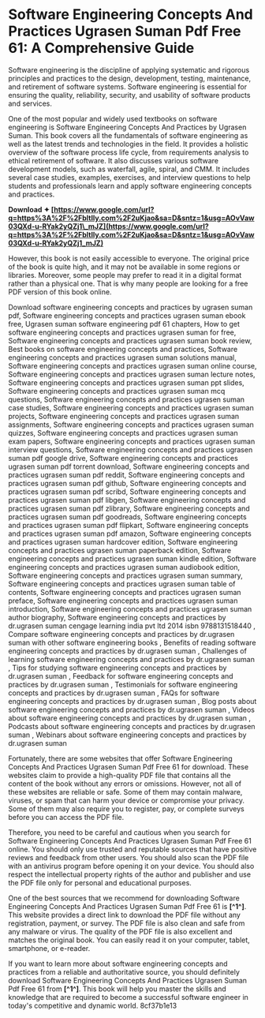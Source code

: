 
 
# Software Engineering Concepts And Practices Ugrasen Suman Pdf Free 61: A Comprehensive Guide
  
Software engineering is the discipline of applying systematic and rigorous principles and practices to the design, development, testing, maintenance, and retirement of software systems. Software engineering is essential for ensuring the quality, reliability, security, and usability of software products and services.
  
One of the most popular and widely used textbooks on software engineering is Software Engineering Concepts And Practices by Ugrasen Suman. This book covers all the fundamentals of software engineering as well as the latest trends and technologies in the field. It provides a holistic overview of the software process life cycle, from requirements analysis to ethical retirement of software. It also discusses various software development models, such as waterfall, agile, spiral, and CMM. It includes several case studies, examples, exercises, and interview questions to help students and professionals learn and apply software engineering concepts and practices.
 
**Download ✦ [https://www.google.com/url?q=https%3A%2F%2Fbltlly.com%2F2uKjao&sa=D&sntz=1&usg=AOvVaw03QXd-u-RYak2yQZj1\_mJZ](https://www.google.com/url?q=https%3A%2F%2Fbltlly.com%2F2uKjao&sa=D&sntz=1&usg=AOvVaw03QXd-u-RYak2yQZj1_mJZ)**


  
However, this book is not easily accessible to everyone. The original price of the book is quite high, and it may not be available in some regions or libraries. Moreover, some people may prefer to read it in a digital format rather than a physical one. That is why many people are looking for a free PDF version of this book online.
 
Download software engineering concepts and practices by ugrasen suman pdf,  Software engineering concepts and practices ugrasen suman ebook free,  Ugrasen suman software engineering pdf 61 chapters,  How to get software engineering concepts and practices ugrasen suman for free,  Software engineering concepts and practices ugrasen suman book review,  Best books on software engineering concepts and practices,  Software engineering concepts and practices ugrasen suman solutions manual,  Software engineering concepts and practices ugrasen suman online course,  Software engineering concepts and practices ugrasen suman lecture notes,  Software engineering concepts and practices ugrasen suman ppt slides,  Software engineering concepts and practices ugrasen suman mcq questions,  Software engineering concepts and practices ugrasen suman case studies,  Software engineering concepts and practices ugrasen suman projects,  Software engineering concepts and practices ugrasen suman assignments,  Software engineering concepts and practices ugrasen suman quizzes,  Software engineering concepts and practices ugrasen suman exam papers,  Software engineering concepts and practices ugrasen suman interview questions,  Software engineering concepts and practices ugrasen suman pdf google drive,  Software engineering concepts and practices ugrasen suman pdf torrent download,  Software engineering concepts and practices ugrasen suman pdf reddit,  Software engineering concepts and practices ugrasen suman pdf github,  Software engineering concepts and practices ugrasen suman pdf scribd,  Software engineering concepts and practices ugrasen suman pdf libgen,  Software engineering concepts and practices ugrasen suman pdf zlibrary,  Software engineering concepts and practices ugrasen suman pdf goodreads,  Software engineering concepts and practices ugrasen suman pdf flipkart,  Software engineering concepts and practices ugrasen suman pdf amazon,  Software engineering concepts and practices ugrasen suman hardcover edition,  Software engineering concepts and practices ugrasen suman paperback edition,  Software engineering concepts and practices ugrasen suman kindle edition,  Software engineering concepts and practices ugrasen suman audiobook edition,  Software engineering concepts and practices ugrasen suman summary,  Software engineering concepts and practices ugrasen suman table of contents,  Software engineering concepts and practices ugrasen suman preface,  Software engineering concepts and practices ugrasen suman introduction,  Software engineering concepts and practices ugrasen suman author biography,  Software engineering concepts and practices by dr.ugrasen suman cengage learning india pvt ltd 2014 isbn 9788131518440 ,  Compare software engineering concepts and practices by dr.ugrasen suman with other software engineering books ,  Benefits of reading software engineering concepts and practices by dr.ugrasen suman ,  Challenges of learning software engineering concepts and practices by dr.ugrasen suman ,  Tips for studying software engineering concepts and practices by dr.ugrasen suman ,  Feedback for software engineering concepts and practices by dr.ugrasen suman ,  Testimonials for software engineering concepts and practices by dr.ugrasen suman ,  FAQs for software engineering concepts and practices by dr.ugrasen suman ,  Blog posts about software engineering concepts and practices by dr.ugrasen suman ,  Videos about software engineering concepts and practices by dr.ugrasen suman ,  Podcasts about software engineering concepts and practices by dr.ugrasen suman ,  Webinars about software engineering concepts and practices by dr.ugrasen suman
  
Fortunately, there are some websites that offer Software Engineering Concepts And Practices Ugrasen Suman Pdf Free 61 for download. These websites claim to provide a high-quality PDF file that contains all the content of the book without any errors or omissions. However, not all of these websites are reliable or safe. Some of them may contain malware, viruses, or spam that can harm your device or compromise your privacy. Some of them may also require you to register, pay, or complete surveys before you can access the PDF file.
  
Therefore, you need to be careful and cautious when you search for Software Engineering Concepts And Practices Ugrasen Suman Pdf Free 61 online. You should only use trusted and reputable sources that have positive reviews and feedback from other users. You should also scan the PDF file with an antivirus program before opening it on your device. You should also respect the intellectual property rights of the author and publisher and use the PDF file only for personal and educational purposes.
  
One of the best sources that we recommend for downloading Software Engineering Concepts And Practices Ugrasen Suman Pdf Free 61 is **[^1^]**. This website provides a direct link to download the PDF file without any registration, payment, or survey. The PDF file is also clean and safe from any malware or virus. The quality of the PDF file is also excellent and matches the original book. You can easily read it on your computer, tablet, smartphone, or e-reader.
  
If you want to learn more about software engineering concepts and practices from a reliable and authoritative source, you should definitely download Software Engineering Concepts And Practices Ugrasen Suman Pdf Free 61 from **[^1^]**. This book will help you master the skills and knowledge that are required to become a successful software engineer in today's competitive and dynamic world.
 8cf37b1e13
 
